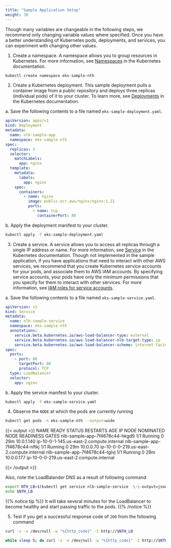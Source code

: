 ```yaml
---
title: "Sample Application Setup"
weight: 30
---
```


Though many variables are changeable in the following steps, we recommend only changing variable values where specified. Once you have a better understanding of Kubernetes pods, deployments, and services, you can experiment with changing other values.

1. Create a namespace. A namespace allows you to group resources in Kubernetes. For more information, see [Namespaces](https://kubernetes.io/docs/concepts/overview/working-with-objects/namespaces/) in the Kubernetes documentation. 

```bash
kubectl create namespace eks-sample-nth
```

2. Create a Kubernetes deployment. This sample deployment pulls a container image from a public repository and deploys three replicas (individual pods) of it to your cluster. To learn more, see [Deployments](https://kubernetes.io/docs/concepts/workloads/controllers/deployment/) in the Kubernetes documentation.

a. Save the following contents to a file named `eks-sample-deployment.yaml`.

```yaml
apiVersion: apps/v1
kind: Deployment
metadata:
  name: nlb-sample-app
  namespace: eks-sample-nth
spec:
  replicas: 3
  selector:
    matchLabels:
      app: nginx
  template:
    metadata:
      labels:
        app: nginx
    spec:
      containers:
        - name: nginx
          image: public.ecr.aws/nginx/nginx:1.21
          ports:
            - name: tcp
              containerPort: 80

```

b. Apply the deployment manifest to your cluster.

```bash
kubectl apply -f eks-sample-deployment.yaml
```

3. Create a service. A service allows you to access all replicas through a single IP address or name. For more information, see [Service](https://kubernetes.io/docs/concepts/services-networking/service/) in the Kubernetes documentation. Though not implemented in the sample application, if you have applications that need to interact with other AWS services, we recommend that you create Kubernetes service accounts for your pods, and associate them to AWS IAM accounts. By specifying service accounts, your pods have only the minimum permissions that you specify for them to interact with other services. For more information, see [IAM roles for service accounts](https://docs.aws.amazon.com/eks/latest/userguide/iam-roles-for-service-accounts.html).

a. Save the following contents to a file named `eks-sample-service.yaml`.

```yaml
apiVersion: v1
kind: Service
metadata:
  name: nlb-sample-service
  namespace: eks-sample-nth
  annotations:
    service.beta.kubernetes.io/aws-load-balancer-type: external
    service.beta.kubernetes.io/aws-load-balancer-nlb-target-type: ip
    service.beta.kubernetes.io/aws-load-balancer-scheme: internet-facing
spec:
  ports:
    - port: 80
      targetPort: 80
      protocol: TCP
  type: LoadBalancer
  selector:
    app: nginx
```

b. Apply the service manifest to your cluster.

```bash
kubectl apply -f eks-sample-service.yaml
```

4. Observe the `NODE` at which the pods are currently running

```bash
kubectl get pods -n eks-sample-nth --output=wide
```

{{< output >}}
NAME                             READY   STATUS    RESTARTS   AGE   IP           NODE                                       NOMINATED NODE   READINESS GATES
nlb-sample-app-7f4678c44-hkgd9   1/1     Running   0          29m   10.0.1.140   ip-10-0-1-145.us-east-2.compute.internal   <none>           <none>
nlb-sample-app-7f4678c44-nftkj   1/1     Running   0          29m   10.0.0.70    ip-10-0-0-219.us-east-2.compute.internal   <none>           <none>
nlb-sample-app-7f4678c44-tglvj   1/1     Running   0          29m   10.0.0.177   ip-10-0-0-219.us-east-2.compute.internal   <none>           <none>

{{< /output >}}


Also, note the LoadBalander DNS as a result of following command

```bash
export NTH_LB=$(kubectl get service nlb-sample-service  \-\-output=jsonpath='{.status.loadBalancer.ingress[0].hostname}' -n eks-sample-nth)
echo $NTH_LB
```

{{% notice tip %}}
It will take several minutes for the LoadBalancer to become healthy and start passing traffic to the pods.
{{% /notice %}}

5. Test if you get a successful response code of `200` from the following command

```bash
curl -s -o /dev/null -w "%{http_code}" -I http://$NTH_LB
```
```bash
while sleep 5; do curl -s -o /dev/null -w "%{http_code}" -I http://$NTH_LB; done
```